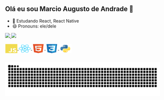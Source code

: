 ## Olá eu sou Marcio Augusto de Andrade 👋

<!--
**marcioxneo/marcioxneo** is a ✨ _special_ ✨ repository because its `README.md` (this file) appears on your GitHub profile.

Here are some ideas to get you started:

- 🔭 I’m currently working on ...
- 🌱 I’m currently learning ...
- 👯 I’m looking to collaborate on ...
- 🤔 I’m looking for help with ...
- 💬 Ask me about ...
- 📫 How to reach me: ...
- 😄 Pronouns: ...
- ⚡ Fun fact: ...
-->


- 🌱 Estudando React, React Native
- 😄 Pronouns: ele/dele

<div>
  <a href="https://github.com/marcioxneo" />
  <img height="180em" src="https://github-readme-stats.vercel.app/api?username=marcioxneo&show_icons=true&theme=dracula&include_all_commits=true&count_private=true" />
  <img height="180em" src="https://github-readme-stats.vercel.app/api/top-langs/?username=marcioxneo&layout=compact&langs_count=16&theme=dracula" />
</div>
<div style="display: inline_block"><br>
   <img align="center" alt="JavaScript" height="30" width="40" src="https://raw.githubusercontent.com/devicons/devicon/master/icons/javascript/javascript-plain.svg" />
   <img align="center" alt="React" height="30" width="40" src="https://raw.githubusercontent.com/devicons/devicon/master/icons/react/react-original.svg" />
   <img align="center" alt="HTML" height="30" width="40" src="https://raw.githubusercontent.com/devicons/devicon/master/icons/html5/html5-original.svg" />
   <img align="center" alt="CSS" height="30" width="40" src="https://raw.githubusercontent.com/devicons/devicon/master/icons/css3/css3-original.svg" />
   <img align="center" alt="Python" height="30" width="40" src="https://raw.githubusercontent.com/devicons/devicon/master/icons/python/python-original.svg" />
</div>

## 


![Snake animation](https://github.com/marcioxneo/marcioxneo/blob/output/github-contribution-grid-snake.svg)

